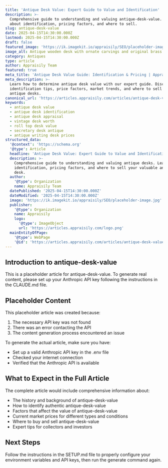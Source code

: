 ```yaml
---
title: 'Antique Desk Value: Expert Guide to Value and Identification'
description: >-
  Comprehensive guide to understanding and valuing antique-desk-value. Learn
  about identification, pricing factors, and where to sell.
slug: antique-desk-value
date: 2025-04-15T14:30:00.000Z
lastmod: 2025-04-15T14:30:00.000Z
draft: false
featured_image: 'https://ik.imagekit.io/appraisily/SEO/placeholder-image.jpg'
image_alt: Antique wooden desk with ornate carvings and original brass hardware
category: Antiques
type: article
author: Appraisily Team
featured: true
meta_title: 'Antique Desk Value Guide: Identification & Pricing | Appraisily'
meta_description: >-
  Learn how to determine antique desk value with our expert guide. Discover
  identification tips, price factors, market trends, and where to sell valuable
  antique desks.
canonical_url: 'https://articles.appraisily.com/articles/antique-desk-value'
keywords:
  - antique desk value
  - antique desk identification
  - antique desk appraisal
  - vintage desk worth
  - roll top desk value
  - secretary desk antique
  - antique writing desk prices
structured_data:
  '@context': 'https://schema.org'
  '@type': Article
  headline: 'Antique Desk Value: Expert Guide to Value and Identification'
  description: >-
    Comprehensive guide to understanding and valuing antique desks. Learn about
    identification, pricing factors, and where to sell your valuable antique
    desk.
  author:
    '@type': Organization
    name: Appraisily Team
  datePublished: '2025-04-15T14:30:00.000Z'
  dateModified: '2025-04-15T14:30:00.000Z'
  image: 'https://ik.imagekit.io/appraisily/SEO/placeholder-image.jpg'
  publisher:
    '@type': Organization
    name: Appraisily
    logo:
      '@type': ImageObject
      url: 'https://articles.appraisily.com/logo.png'
  mainEntityOfPage:
    '@type': WebPage
    '@id': 'https://articles.appraisily.com/articles/antique-desk-value'
---
```


## Introduction to antique-desk-value

This is a placeholder article for antique-desk-value. To generate real content, please set up your Anthropic API key following the instructions in the CLAUDE.md file.

## Placeholder Content

This placeholder article was created because:

1. The necessary API key was not found
2. There was an error contacting the API
3. The content generation process encountered an issue

To generate the actual article, make sure you have:

- Set up a valid Anthropic API key in the .env file
- Checked your internet connection
- Verified that the Anthropic API is available

## What to Expect in the Full Article

The complete article would include comprehensive information about:

- The history and background of antique-desk-value
- How to identify authentic antique-desk-value
- Factors that affect the value of antique-desk-value
- Current market prices for different types and conditions
- Where to buy and sell antique-desk-value
- Expert tips for collectors and investors

## Next Steps

Follow the instructions in the SETUP.md file to properly configure your environment variables and API keys, then run the generate command again.
